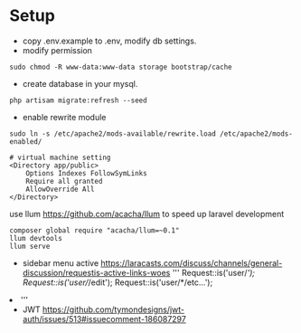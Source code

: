 # Setup
- copy .env.example to .env, modify db settings.
- modify permission
```
sudo chmod -R www-data:www-data storage bootstrap/cache
```
- create database in your mysql.
```
php artisam migrate:refresh --seed
```
- enable rewrite module
```
sudo ln -s /etc/apache2/mods-available/rewrite.load /etc/apache2/mods-enabled/

# virtual machine setting
<Directory app/public>
    Options Indexes FollowSymLinks
    Require all granted
    AllowOverride All
</Directory>
```

use llum https://github.com/acacha/llum to speed up laravel development
```
composer global require "acacha/llum=~0.1"
llum devtools
llum serve
```

- sidebar menu active
https://laracasts.com/discuss/channels/general-discussion/requestis-active-links-woes
'''
Request::is('user/*');
Request::is('user/*/edit');
Request::is('user/*/etc...');
<li class="treeview {{ (Request::is('*users*show*')) ? 'active':'' }}">
'''

- JWT
https://github.com/tymondesigns/jwt-auth/issues/513#issuecomment-186087297